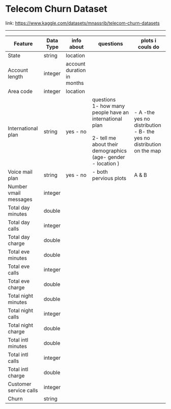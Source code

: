# Telecom Churn Dataset
link: https://www.kaggle.com/datasets/mnassrib/telecom-churn-datasets

---


| Feature                | Data Type | info about                 | questions                                                                                                                            | plots i couls do                                                        |
| ---------------------- | --------- | -------------------------- | ------------------------------------------------------------------------------------------------------------------------------------ | ----------------------------------------------------------------------- |
| State                  | string    | location                   |                                                                                                                                      |                                                                         |
| Account length         | integer   | account duration in months |                                                                                                                                      |                                                                         |
| Area code              | integer   | location                   |                                                                                                                                      |                                                                         |
| International plan     | string    | yes - no                   | questions<br>1- how many people have an international plan <br><br>2- tell me about their demographics <br>(age- gender - location ) | - A -the yes no distribution<br>- B- the yes no distribution on the map |
| Voice mail plan        | string    | yes - no                   | - both pervious plots                                                                                                                | A & B <br>                                                              |
| Number vmail messages  | integer   |                            |                                                                                                                                      |                                                                         |
| Total day minutes      | double    |                            |                                                                                                                                      |                                                                         |
| Total day calls        | integer   |                            |                                                                                                                                      |                                                                         |
| Total day charge       | double    |                            |                                                                                                                                      |                                                                         |
| Total eve minutes      | double    |                            |                                                                                                                                      |                                                                         |
| Total eve calls        | integer   |                            |                                                                                                                                      |                                                                         |
| Total eve charge       | double    |                            |                                                                                                                                      |                                                                         |
| Total night minutes    | double    |                            |                                                                                                                                      |                                                                         |
| Total night calls      | integer   |                            |                                                                                                                                      |                                                                         |
| Total night charge     | double    |                            |                                                                                                                                      |                                                                         |
| Total intl minutes     | double    |                            |                                                                                                                                      |                                                                         |
| Total intl calls       | integer   |                            |                                                                                                                                      |                                                                         |
| Total intl charge      | double    |                            |                                                                                                                                      |                                                                         |
| Customer service calls | integer   |                            |                                                                                                                                      |                                                                         |
| Churn                  | string    |                            |                                                                                                                                      |                                                                         |

